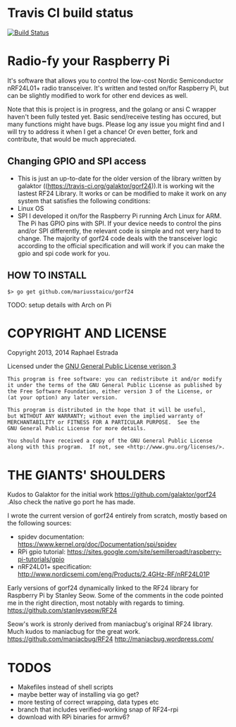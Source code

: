 # Travis CI build status
[![Build Status](https://travis-ci.org/mariusstaicu/gorf24.svg?branch=port)](https://travis-ci.org/mariusstaicu/gorf24)

# Radio-fy your Raspberry Pi
It's software that allows you to control the low-cost Nordic Semiconductor nRF24L01+ radio transceiver. It's written and tested on/for Raspberry Pi, but can be slightly modified to work for other end devices as well.

Note that this is project is in progress, and the golang or ansi C wrapper haven't been fully tested yet.
Basic send/receive testing has occured, but many functions might have bugs.
Please log any issue you might find and I will try to address it when I get a chance!
Or even better, fork and contribute, that would be much appreciated.


## Changing GPIO and SPI access
* This is just an up-to-date for the older version of the library written by galaktor ((https://travis-ci.org/galaktor/gorf24)).It is working wit the lastest RF24 Library.
It works or can be modified to make it work on any system that satisfies the following conditions:
* Linux OS
* SPI
I developed it on/for the Raspberry Pi running Arch Linux for ARM. The Pi has GPIO pins with SPI. If your device needs to control the pins and/or SPI differently, the relevant code is simple and not very hard to change. The majority of gorf24 code deals with the transceiver logic according to the official specification and will work if you can make the gpio and spi code work for you.

## HOW TO INSTALL
```
$> go get github.com/mariusstaicu/gorf24
```

TODO: setup details with Arch on Pi

# COPYRIGHT AND LICENSE

Copyright 2013, 2014 Raphael Estrada

Licensed under the [GNU General Public License verison 3](http://www.gnu.org/licenses/gpl-3.0.txt "GNU GPL v3")

```
This program is free software: you can redistribute it and/or modify
it under the terms of the GNU General Public License as published by
the Free Software Foundation, either version 3 of the License, or
(at your option) any later version.

This program is distributed in the hope that it will be useful,
but WITHOUT ANY WARRANTY; without even the implied warranty of
MERCHANTABILITY or FITNESS FOR A PARTICULAR PURPOSE.  See the
GNU General Public License for more details.

You should have received a copy of the GNU General Public License
along with this program.  If not, see <http://www.gnu.org/licenses/>.
```


# THE GIANTS' SHOULDERS
Kudos to Galaktor for the initial work <https://github.com/galaktor/gorf24> .Also check the native go port he has made. 

I wrote the current version of gorf24 entirely from
scratch, mostly based on the following sources:

* spidev documentation:    <https://www.kernel.org/doc/Documentation/spi/spidev>
* RPi gpio tutorial:       <https://sites.google.com/site/semilleroadt/raspberry-pi-tutorials/gpio>
* nRF24L01+ specification: <http://www.nordicsemi.com/eng/Products/2.4GHz-RF/nRF24L01P>

Early versions of gorf24 dynamically linked to the RF24
library for Raspberry Pi by Stanley Seow. Some of the
comments in the code pointed me in the right direction,
most notably with regards to timing.
<https://github.com/stanleyseow/RF24>

Seow's work is stronly derived from maniacbug's original RF24 library.
Much kudos to maniacbug for the great work.
https://github.com/maniacbug/RF24
http://maniacbug.wordpress.com/


# TODOS
* Makefiles instead of shell scripts
* maybe better way of installing via go get?
* more testing of correct wrapping, data types etc
* branch that includes verified-working snap of RF24-rpi
* download with RPi binaries for armv6?


